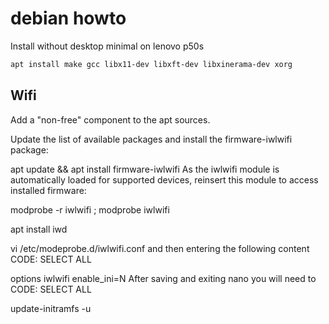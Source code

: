 # debian howto

Install without desktop minimal on lenovo p50s

```bash
apt install make gcc libx11-dev libxft-dev libxinerama-dev xorg
```

## Wifi

Add a "non-free" component to the apt sources.

Update the list of available packages and install the firmware-iwlwifi package:

apt update && apt install firmware-iwlwifi
As the iwlwifi module is automatically loaded for supported devices, reinsert this module to access installed firmware:

modprobe -r iwlwifi ; modprobe iwlwifi

apt install iwd



vi /etc/modeprobe.d/iwlwifi.conf
and then entering the following content
CODE: SELECT ALL

options iwlwifi enable_ini=N
After saving and exiting nano you will need to
CODE: SELECT ALL

update-initramfs -u


